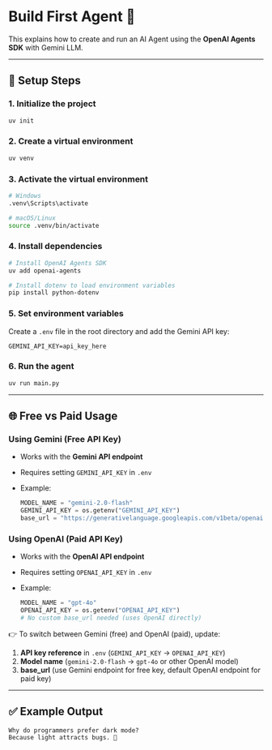 # Build First Agent 🤖

This explains how to create and run an AI Agent using the **OpenAI Agents SDK** with Gemini LLM.  

---

## 🚀 Setup Steps

### 1. Initialize the project
```bash
uv init
````

### 2. Create a virtual environment

```bash
uv venv
```

### 3. Activate the virtual environment

```bash
# Windows
.venv\Scripts\activate

# macOS/Linux
source .venv/bin/activate
```

### 4. Install dependencies

```bash
# Install OpenAI Agents SDK
uv add openai-agents

# Install dotenv to load environment variables
pip install python-dotenv
```

### 5. Set environment variables

Create a `.env` file in the root directory and add the Gemini API key:

```
GEMINI_API_KEY=api_key_here
```

### 6. Run the agent

```bash
uv run main.py
```

---


## 🌐 Free vs Paid Usage

### Using Gemini (Free API Key)

* Works with the **Gemini API endpoint**
* Requires setting `GEMINI_API_KEY` in `.env`
* Example:

  ```python
  MODEL_NAME = "gemini-2.0-flash"
  GEMINI_API_KEY = os.getenv("GEMINI_API_KEY")
  base_url = "https://generativelanguage.googleapis.com/v1beta/openai/"
  ```

### Using OpenAI (Paid API Key)

* Works with the **OpenAI API endpoint**
* Requires setting `OPENAI_API_KEY` in `.env`
* Example:

  ```python
  MODEL_NAME = "gpt-4o"
  OPENAI_API_KEY = os.getenv("OPENAI_API_KEY")
  # No custom base_url needed (uses OpenAI directly)
  ```

👉 To switch between Gemini (free) and OpenAI (paid), update:

1. **API key reference** in `.env` (`GEMINI_API_KEY` → `OPENAI_API_KEY`)
2. **Model name** (`gemini-2.0-flash` → `gpt-4o` or other OpenAI model)
3. **base\_url** (use Gemini endpoint for free key, default OpenAI endpoint for paid key)

---

## ✅ Example Output

```
Why do programmers prefer dark mode?
Because light attracts bugs. 🐛
```

